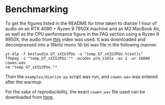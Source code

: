 # Benchmarking
To get the figures listed in the README for time taken to diarize 1 hour of audio on an RTX 4090 + Ryzen 9 7950X machine and an M3 MacBook Air, as well as the CPU performance figure in the FAQ section using a Ryzen 9 9950X, the audio from [this](https://www.youtube.com/watch?v=GT_sXIUJPUo) video was used. It was downloaded and decompressed into a 16kHz mono 16-bit wav file in the following manner.
```
yt-dlp -f bestaudio GT_sXIUJPUo -o "temp_GT_sXIUJPUo.%(ext)s"
ffmpeg -i "temp_GT_sXIUJPUo."* -acodec pcm_s16le -ac 1 -ar 16000 cowen.wav
rm "temp_GT_sXIUJPUo."*
```
Then the `examples/diarize.py` script was run, and `cowen.wav` was entered after the warmup.

For the sake of reproducibility, the exact `cowen.wav` file used can be downloaded from [here](https://www.dropbox.com/scl/fi/77kgl6luhmsm6k30x1muf/cowen.wav?rlkey=n6goatgi3pjpgn7glna654f2a&dl=1).